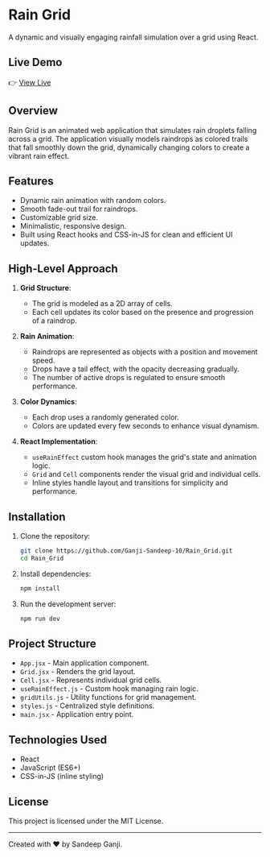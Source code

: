 # Rain Grid

A dynamic and visually engaging rainfall simulation over a grid using React.

## Live Demo

👉 [View Live](https://rain-grid.onrender.com)

## Overview

Rain Grid is an animated web application that simulates rain droplets falling across a grid. The application visually models raindrops as colored trails that fall smoothly down the grid, dynamically changing colors to create a vibrant rain effect.

## Features

* Dynamic rain animation with random colors.
* Smooth fade-out trail for raindrops.
* Customizable grid size.
* Minimalistic, responsive design.
* Built using React hooks and CSS-in-JS for clean and efficient UI updates.

## High-Level Approach

1. **Grid Structure**:

   * The grid is modeled as a 2D array of cells.
   * Each cell updates its color based on the presence and progression of a raindrop.

2. **Rain Animation**:

   * Raindrops are represented as objects with a position and movement speed.
   * Drops have a tail effect, with the opacity decreasing gradually.
   * The number of active drops is regulated to ensure smooth performance.

3. **Color Dynamics**:

   * Each drop uses a randomly generated color.
   * Colors are updated every few seconds to enhance visual dynamism.

4. **React Implementation**:

   * `useRainEffect` custom hook manages the grid's state and animation logic.
   * `Grid` and `Cell` components render the visual grid and individual cells.
   * Inline styles handle layout and transitions for simplicity and performance.

## Installation

1. Clone the repository:

   ```bash
   git clone https://github.com/Ganji-Sandeep-10/Rain_Grid.git
   cd Rain_Grid
   ```

2. Install dependencies:

   ```bash
   npm install
   ```

3. Run the development server:

   ```bash
   npm run dev
   ```

## Project Structure

* `App.jsx` - Main application component.
* `Grid.jsx` - Renders the grid layout.
* `Cell.jsx` - Represents individual grid cells.
* `useRainEffect.js` - Custom hook managing rain logic.
* `gridUtils.js` - Utility functions for grid management.
* `styles.js` - Centralized style definitions.
* `main.jsx` - Application entry point.

## Technologies Used

* React
* JavaScript (ES6+)
* CSS-in-JS (inline styling)

## License

This project is licensed under the MIT License.

---

Created with ❤️ by Sandeep Ganji.
